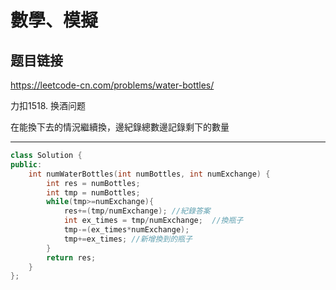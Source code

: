 # 數學、模擬

## 题目链接

https://leetcode-cn.com/problems/water-bottles/

力扣1518. 换酒问题

在能換下去的情況繼續換，邊紀錄總數邊記錄剩下的數量
    
---------------------------------------

```cpp
class Solution {
public:
    int numWaterBottles(int numBottles, int numExchange) {
        int res = numBottles;
        int tmp = numBottles;
        while(tmp>=numExchange){
            res+=(tmp/numExchange); //紀錄答案
            int ex_times = tmp/numExchange;  //換瓶子
            tmp-=(ex_times*numExchange);
            tmp+=ex_times; //新增換到的瓶子
        }
        return res;
    }
};
```
